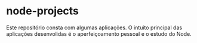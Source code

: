 # node-projects

Este repositório consta com algumas aplicações.  O intuito principal das aplicações desenvolidas é o aperfeiçoamento pessoal e o estudo do Node. 
